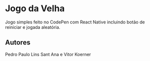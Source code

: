 # Jogo da Velha 

Jogo simples feito no CodePen com React Native incluindo botão de reiniciar e jogada aleatória.

## Autores

Pedro Paulo Lins Sant Ana e 
Vitor Koerner